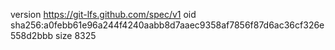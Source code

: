 version https://git-lfs.github.com/spec/v1
oid sha256:a0febb61e96a244f4240aabb8d7aaec9358af7856f87d6ac36cf326e558d2bbb
size 8325
